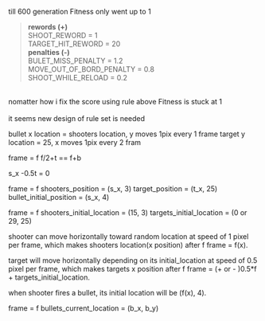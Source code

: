 till 600 generation Fitness only went up to 1<br>
> **rewords (+)**<br>
> SHOOT_REWORD = 1<br>
> TARGET_HIT_REWORD = 20<br>
> **penalties (-)**<br>
> BULET_MISS_PENALTY = 1.2<br>
> MOVE_OUT_OF_BORD_PENALTY = 0.8<br>
> SHOOT_WHILE_RELOAD = 0.2<br>
<br>
nomatter how i fix the score using rule above Fitness is stuck at 1 <br>
<br>
it seems new design of rule set is needed<br>



bullet x location = shooters location, y moves 1pix every 1 frame
target y location = 25, x moves 1pix every 2 fram

frame = f
f/2+t == f+b

s_x -0.5t = 0

frame = f
shooters_position = (s_x, 3)
target_position = (t_x, 25)
bullet_initial_position = (s_x, 4)




frame = f
shooters_initial_location = (15, 3)
targets_initial_location = (0 or 29, 25)

shooter can move horizontally toward random location at speed of 1 pixel per frame, 
which makes shooters location(x position) after f frame = f(x).

target will move horizontally depending on its initial_location at speed of 0.5 pixel per frame,
which makes targets x position after f frame = (+ or - )0.5*f + targets_initial_location.

when shooter fires a bullet, its initial location will be (f(x), 4).



frame = f
bullets_current_location = (b_x, b_y)